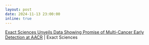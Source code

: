 ```yaml
---
layout: post
date: 2024-11-13 23:00:00
inline: true
---
```


<a href="https://www.exactsciences.com/news-events/press-releases/exact-sciences-unveils-data-showing-promise-of-multi-cancer-early-detection-at-aacr" target="_blank">Exact Sciences Unveils Data Showing Promise of Multi-Cancer Early Detection at AACR</a> \| Exact Sciences